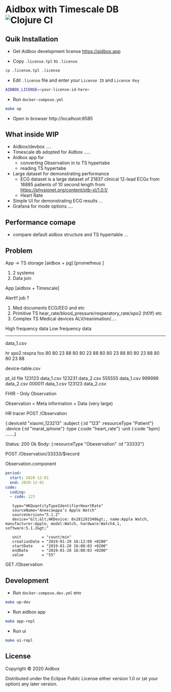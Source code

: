 # Aidbox with Timescale DB ![Clojure CI](https://github.com/Aidbox/timeseries/workflows/Clojure%20CI/badge.svg)


## Quik Installation

* Get Aidbox development license  https://aidbox.app

* Copy `.license.tpl` to `.license`
``` bash
cp .license.tpl .license
```

* Edit `.license` file and enter your `License ID` and `License Key`
``` bash
AIDBOX_LICENSE=<your-license-id-here>
```

* Run `docker-compose.yml`
``` bash
make up
```

* Open in browser http://localhost:8585

## What inside WIP

* Aidbox/devbox ....
* Timescale db adopted for Aidbox .....
* Aidbox app for
  * converting Observation in to TS hypertabe
  * reading TS hypertabe
* Large dataset for demonstrating performance
  * ECG dataset is a large dataset of 21837 clinical 12-lead ECGs from 18885 patients of 10 second length from https://physionet.org/content/ptb-xl/1.0.1/
  * Heart Rate
* Simple UI for demonstrating ECG results ...
* Grafana for mode options ....

## Performance comape

- compare default aidbox structure and TS hypertable
...



## Problem

  App          ->   TS storage
[aidbox + pg]     [prometheus ]


1) 2 systems
2) Data join

  App
[aidbox + Timescale]

Alert!!
job ?

1) Med documents  ECG/EEG and etc
2) Primitive TS   hear_rate/blood_pressure/resperatory_rate/spo2 (hf/lf) etc
3) Complex TS     Medical devices ALV/reanimation/....

High frequency data
Low frequency data


----
data_1.csv

hr spo2 respra  foo
80  80   23     88
80  80   23     88
80  80   23     88
80  80   23     88
80  80   23     88


device-table.csv

pt_id     file
123123    data_1.csv
123231    data_2.csv
555555    data_1.csv
999999    data_2.csv
000011    data_1.csv
123123    data_2.csv


FHIR - Only Observation

Observation = Meta information + Data (very large)

HR tracer
POST /Observation

{:deviceId "xiaomi_123213"
 :subject {:id "123" :resourceType "Patient"}
 :device {:id "marat_iphone"}
 :type {:code "heart_rate"}
 :unit {:code "bpm}
 .......}


 Status: 200 Ok
 Body:
 {:resourceType "Obeservation"
  :id "33333"}


POST /Observation/33333/$record

Observation.component
``` yaml
period:
  start: 2020-12-01
  end: 2020-12-01
code:
  coding:
  - code: 123

```

```
   type="HKQuantityTypeIdentifierHeartRate"
   sourceName="Александра’s Apple Watch"
   sourceVersion="5.1.2"
   device="&lt;&lt;HKDevice: 0x281293340&gt;, name:Apple Watch, manufacturer:Apple, model:Watch, hardware:Watch4,1, software:5.1.2&gt;"

   unit         = "count/min"
   creationDate = "2019-01-20 16:12:09 +0200"
   startDate    = "2019-01-20 16:08:03 +0200"
   endDate      = "2019-01-20 16:08:03 +0200"
   value        = "55"
```




GET /Observation


## Development

* Run `docker-compose.dev.yml` env
``` bash
make up-dev
```
* Run aidbox app
``` bash
make app-repl
```
* Run ui
``` bash
make ui-repl
```









## License

Copyright © 2020 Aidbox

Distributed under the Eclipse Public License either version 1.0 or (at
your option) any later version.
